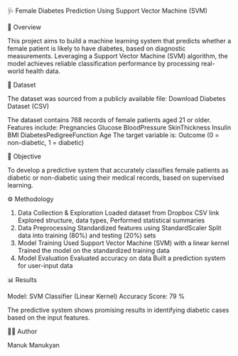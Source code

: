 🩺 Female Diabetes Prediction Using Support Vector Machine (SVM)



📌 Overview

This project aims to build a machine learning system that predicts whether a female patient is likely to have diabetes, based on diagnostic measurements. Leveraging a Support Vector Machine (SVM) algorithm, the model achieves reliable classification performance by processing real-world health data.

📂 Dataset

The dataset was sourced from a publicly available file:
Download Diabetes Dataset (CSV)

The dataset contains 768 records of female patients aged 21 or older.
Features include:
Pregnancies
Glucose
BloodPressure
SkinThickness
Insulin
BMI
DiabetesPedigreeFunction
Age
The target variable is: Outcome (0 = non-diabetic, 1 = diabetic)

🧠 Objective

To develop a predictive system that accurately classifies female patients as diabetic or non-diabetic using their medical records, based on supervised learning.

⚙️ Methodology

1. Data Collection & Exploration
Loaded dataset from Dropbox CSV link
Explored structure, data types, 
Performed statistical summaries 
2. Data Preprocessing
Standardized features using StandardScaler
Split data into training (80%) and testing (20%) sets
3. Model Training
Used Support Vector Machine (SVM) with a linear kernel
Trained the model on the standardized training data
4. Model Evaluation
Evaluated accuracy on data
Built a prediction system for user-input data

📊 Results

Model: SVM Classifier (Linear Kernel)
Accuracy Score: 79 %

The predictive system shows promising results in identifying diabetic cases based on the input features.

👨‍💻 Author

Manuk Manukyan
